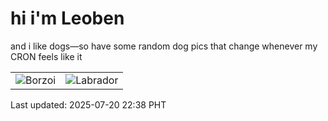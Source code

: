 # hi i'm Leoben

and i like dogs—so have some random dog pics that change whenever my CRON feels like it

|  |  |
|--------|----------|
| ![Borzoi](https://random-dog-vercel.vercel.app/api/random-borzoi?v=1753022300) | ![Labrador](https://random-dog-vercel.vercel.app/api/random-labrador?v=1753022300) |

Last updated: 2025-07-20 22:38 PHT
